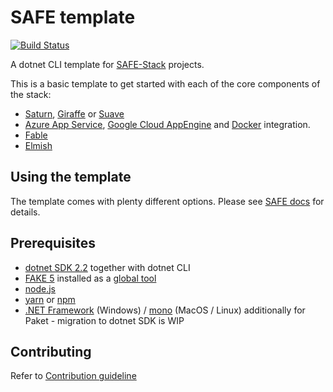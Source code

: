 # SAFE template

[![Build Status](https://travis-ci.org/SAFE-Stack/SAFE-template.svg?branch=master)](https://travis-ci.org/SAFE-Stack/SAFE-template)

A dotnet CLI template for [SAFE-Stack](https://safe-stack.github.io/) projects.

This is a basic template to get started with each of the core components of the stack:

* [Saturn](https://saturnframework.github.io/docs/), [Giraffe](https://github.com/giraffe-fsharp/Giraffe) or [Suave](https://suave.io/)
* [Azure App Service](https://azure.microsoft.com/), [Google Cloud AppEngine](https://cloud.google.com/appengine/) and [Docker](https://www.docker.com/) integration.
* [Fable](http://fable.io/)
* [Elmish](https://elmish.github.io/elmish/)

## Using the template

The template comes with plenty different options. Please see [SAFE docs](https://safe-stack.github.io/docs/template-overview/) for details.

## Prerequisites

* [dotnet SDK 2.2](https://www.microsoft.com/net/core) together with dotnet CLI
* [FAKE 5](https://fake.build/) installed as a [global tool](https://fake.build/fake-gettingstarted.html#Install-FAKE)
* [node.js](https://nodejs.org/)
* [yarn](https://yarnpkg.com/) or [npm](https://www.npmjs.com/)
* [.NET Framework](https://www.microsoft.com/net/download/dotnet-framework-runtime) (Windows) / [mono](http://www.mono-project.com/) (MacOS / Linux) additionally for Paket - migration to dotnet SDK is WIP

## Contributing

Refer to [Contribution guideline](CONTRIBUTING.md)